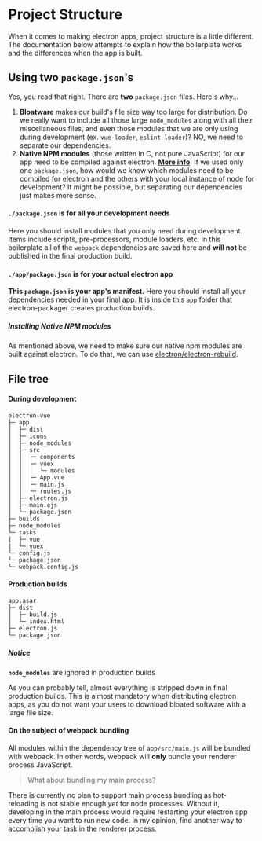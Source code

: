 # Project Structure
 When it comes to making electron apps, project structure is a little different. The documentation below attempts to explain how the boilerplate works and the differences when the app is built.

## Using two `package.json`'s
 Yes, you read that right. There are **two** `package.json` files. Here's why...
  1. **Bloatware** makes our build's file size way too large for distribution. Do we really want to include all those large `node_modules` along with all their miscellaneous files, and even those  modules that we are only using during development (ex. `vue-loader`, `eslint-loader`)? NO, we need to separate our dependencies.
  2. **Native NPM modules** (those written in C, not pure JavaScript) for our app need to be compiled against electron. [**More info**](http://electron.atom.io/docs/tutorial/using-native-node-modules/). If we used only one `package.json`, how would we know which modules need to be compiled for electron and the others with your local instance of node for development? It might be possible, but separating our dependencies just makes more sense.

#### `./package.json` is for all your development needs
Here you should install modules that you only need during development. Items include scripts, pre-processors, module loaders, etc. In this boilerplate all of the `webpack` dependencies are saved here and **will not** be published in the final production build.

#### `./app/package.json` is for your actual electron app
**This `package.json` is your app's manifest.** Here you should install all your dependencies needed in your final app. It is inside this `app` folder that electron-packager creates production builds.

##### Installing Native NPM modules
As mentioned above, we need to make sure our native npm modules are built against electron. To do that, we can use [electron/electron-rebuild](https://github.com/electron/electron-rebuild).

## File tree
#### During development
```
electron-vue
├─ app
│  ├─ dist
│  ├─ icons
│  ├─ node_modules
│  ├─ src
│  │  ├─ components
│  │  ├─ vuex
│  │  │  └─ modules
│  │  ├─ App.vue
│  │  ├─ main.js
│  │  └─ routes.js
│  ├─ electron.js
│  ├─ main.ejs
│  └─ package.json
├─ builds
├─ node_modules
└─ tasks
|  ├─ vue
|  └─ vuex
└─ config.js
└─ package.json
└─ webpack.config.js
```
#### Production builds
```
app.asar
├─ dist
│  ├─ build.js
│  └─ index.html
├─ electron.js
└─ package.json
```
##### Notice
**`node_modules`** are ignored in production builds

As you can probably tell, almost everything is stripped down in final production builds. This is almost mandatory when distributing electron apps, as you do not want your users to download bloated software with a large file size.

#### On the subject of webpack bundling
All modules within the dependency tree of `app/src/main.js` will be bundled with webpack. In other words, webpack will **only** bundle your renderer process JavaScript. 

> What about bundling my main process?

There is currently no plan to support main process bundling as hot-reloading is not stable enough *yet* for node processes. Without it, developing in the main process would require restarting your electron app every time you want to run new code. In my opinion, find another way to accomplish your task in the renderer process.